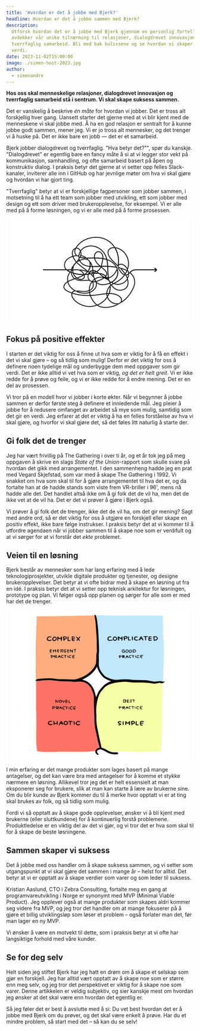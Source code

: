 ```yaml
---
title: 'Hvordan er det å jobbe med Bjerk?'
headline: Hvordan er det å jobbe sammen med Bjerk?
description:
  Utforsk hvordan det er å jobbe med Bjerk gjennom en personlig fortelling som
  avdekker vår unike tilnærming til relasjoner, dialogdrevet innovasjon, og
  tverrfaglig samarbeid. Bli med bak kulissene og se hvordan vi skaper varig
  verdi.
date: 2023-11-02T15:00:00
image: ./simen-host-2023.jpg
author:
  - simenandre
---
```


**Hos oss skal menneskelige relasjoner, dialogdrevet innovasjon og tverrfaglig
samarbeid stå i sentrum. Vi skal skape suksess sammen.**

Det er vanskelig å beskrive _én måte_ for hvordan vi jobber. Det er tross alt
forskjellig hver gang. Uansett starter det gjerne med at vi blir kjent med de
menneskene vi skal jobbe med. Å ha en god relasjon er sentralt for å kunne jobbe
godt sammen, mener jeg. Vi er jo tross alt mennesker, og det trenger vi å huske
på. Det er ikke bare en jobb — det er et samarbeid.

Bjerk jobber dialogdrevet og tverrfaglig. "Hva betyr det?"", spør du kanskje.
"Dialogdrevet" er egentlig bare en fancy måte å si at vi legger stor vekt på
kommunikasjon, samhandling, og ofte samarbeid basert på åpen og konstruktiv
dialog. I praksis betyr det gjerne at vi setter opp felles Slack-kanaler,
inviterer alle inn i GitHub og har jevnlige møter om hva vi skal gjøre og
hvordan vi har gjort ting.

"Tverrfaglig" betyr at vi er forskjellige fagpersoner som jobber sammen, i
motsetning til å ha ett team som jobber med utvikling, ett som jobber med design
og ett som driver med brukeropplevelse, for eksempel. Vi er alle med på å forme
løsningen, og vi er alle med på å forme prosessen.

![krussedull](./veien-dit.svg)

## Fokus på positive effekter

I starten er det viktig for oss å finne ut hva som er viktig for å få en effekt
i det vi skal gjøre – og så tidlig som mulig! Derfor er det viktig for oss å
definere noen tydelige mål og underbygge dem med oppgaver som gir verdi. Det er
ikke alltid vi vet hva som er viktig, _og det er helt greit_. Vi er ikke redde
for å prøve og feile, og vi er ikke redde for å endre mening. Det er en del av
prosessen.

Vi tror på en modell hvor vi jobber i korte økter. Når vi begynner å jobbe
sammen er derfor første steg å definere et innledende mål. Jeg pleier å jobbe
for å redusere omfanget av arbeidet så mye som mulig, samtidig som det gir en
verdi. Jeg erfarer at det er viktig å ha en felles forståelse av hva vi skal
gjøre, og hvorfor vi skal gjøre det, så det føles litt naturlig å starte der.

## Gi folk det de trenger

Jeg har vært frivillig på The Gathering i over ti år, og et år tok jeg på meg
oppgaven å skrive en slags _State of the Union_-rapport som skulle svare på
hvordan det gikk med arrangementet. I den sammenheng hadde jeg en prat med
Vegard Skjefstad, som var med å skape The Gathering i 1992. Vi snakket om hva
som skal til for å gjøre arrangementet til hva det er, og da fortalte han at de
hadde stands som viste frem VR-briller i 96', mens nå hadde alle det. Det
handlet altså ikke om å gi folk det de vil ha, men det de ikke vet at de vil ha.
Det er det vi prøver å gjøre i Bjerk også.

Vi prøver å gi folk det de trenger, ikke det de vil ha, om det gir mening? Sagt
med andre ord, så er det viktig for oss å utgjøre en forskjell eller skape en
positiv effekt, ikke bare følge instrukser. I praksis betyr det at vi kommer til
å utfordre agendaen når vi jobber sammen til å skape noe som er verdifult og at
vi sørger for at vi forstår det _ekte_ problemet.

## Veien til en løsning

Bjerk består av mennesker som har lang erfaring med å lede teknologiprosjekter,
utvikle digitale produkter og tjenester, og designe brukeropplevelser. Det betyr
at vi ofte bidrar med å skape en løsning ut fra en idé. I praksis betyr det at
vi setter opp teknisk arkitektur for løsningen, prototype og plan. Vi følger
også opp planen og sørger for alle som er med har det de trenger.

![Illustrasjon som forklarer cynefin-modellen](./cynefin.svg 'Cynefin-modellen')

I min erfaring er det mange produkter som lages basert på mange antagelser, og
det kan være bra med antagelser for å komme et stykke nærmere en løsning.
Allikevel tror jeg det er helt essensielt at man eksponerer seg for brukere,
slik at man kan starte å lære av brukerne sine. Om du blir kunde av Bjerk kommer
du til å merke hvor opptatt vi er at ting skal brukes av folk, og så tidlig som
mulig.

Fordi vi så opptatt av å skape gode opplevelser, ønsker vi å bli kjent med
brukerne (eller sluttkundene) for å kontinuerlig forstå problemene.
Produktledelse er en viktig del av det vi gjør, og vi tror det er hva som skal
til for å skape de beste løsningene.

## Sammen skaper vi suksess

Det å jobbe med oss handler om å skape suksess sammen, og vi setter som
utgangspunkt at vi skal gjøre det sammen i mange år – helst for alltid. Det
betyr at vi er opptatt av å skape verdier som varer og som leder til suksess.

Kristian Aaslund, CTO i Zebra Consulting, fortalte meg en gang at
programvareutvikling i Norge er synonymt med MVP (Minimal Viable Product). Jeg
opplever også at mange produkter som skapes aldri kommer seg videre fra MVP, og
jeg tror det handler om at mange fokuserer på å gjøre et billig utviklingsløp
som løser et problem – også forlater man det, før man lager en ny MVP.

Vi ønsker å være en motvekt til dette, som i praksis betyr at vi ofte har
langsiktige forhold med våre kunder.

## Se for deg selv

Helt siden jeg stiftet Bjerk har jeg hatt en drøm om å skape et selskap som gjør
en forskjell. Jeg har alltid vært opptatt av å skape noe som er større enn meg
selv, og jeg tror det perspektivet er viktig for å skape noe som varer. Denne
artikkelen er veldig subjektiv, og sier kanskje mest om hvordan jeg ønsker at
det skal være enn hvordan det egentlig er.

Så jeg føler det er best å avslutte med å si: Du vet best hvordan det er å jobbe
med Bjerk om du prøver, og det skal være enkelt å prøve. Har du et mindre
problem, så start med det – så kan du se selv!
